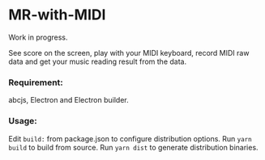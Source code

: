 # MR-with-MIDI
Work in progress.

See score on the screen, play with your MIDI keyboard, record MIDI raw data and get your music reading result from the data.

<h3>Requirement: </h3>
abcjs, Electron and Electron builder.

<h3>Usage:</h3>
Edit <code>build:</code> from package.json to configure distribution options.
Run <code>yarn build</code> to build from source.
Run <code>yarn dist</code> to generate distribution binaries.
